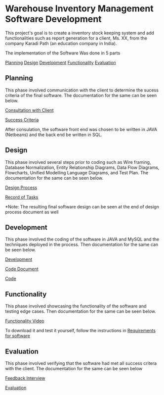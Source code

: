 # Warehouse Inventory Management Software Development
This project's goal is to create a inventory stock keeping system and add functionalities such as
report generation for a client, Ms. XX, from the company Karadi Path (an education company in India).

The implementation of the Software Was done in 5 parts

[Planning](#planning)
[Design](#design)
[Development](#development)
[Functionality](#functionality)
[Evaluation](#evaluation)

## Planning
This phase involved communication with the client to determine the sucess criteria of the final software.
The documentation for the same can be seen below.

[Consultation with Client](Documentation/Appendix_Consultation.pdf)

[Success Criteria](Documentation/Crit_A_Planning.pdf)

After consulation, the software front end was chosen to be written in JAVA (Netbeans) and the back end be written in SQL.

## Design
This phase involved several steps prior to coding such as Wire framing, Database Normalization, Entity Relationship Diagrams, Data Flow Diagrams, Flowcharts, Unified Modelling Language Diagrams, and Test Plan.
The documentation for the same can be seen below.

[Design Process](Documentation/Crit_B_Design.pdf)

[Record of Tasks](Documentation/Crit_B_Record_of_tasks.pdf)

*Note: The resulting final software design can be seen at the end of design process document as well

## Development
This phase involved the coding of the software in JAVA and MySQL and the techniques deployed in the process. 
Then documentation for the same can be seen below.

[Development](Documentation/Crit_C_Development.pdf)

[Code Document](Documentation/Appendix_Code.pdf)

[Code](Product/Warehouse_Inventory_Management_Software)

## Functionality
This phase involved showcasing the functionality of the software and testing edge cases.
Then documentation for the same can be seen below.

[Functionality Video](Documentation/Crit_D_Functionality.mp4)

To download it and test it yourself, follow the instructions in [Requirements for software](Product/Extras/Requirements%20for%20software.txt)

## Evaluation
This phase involved verifying that the software had met all success critera with the client. The documentation for the same can be seen below

[Feedback Interview](Documentation/Crit_E_Evaluation.pdf)

[Evaluation](Documentation/Appendix_Feedback.pdf)



